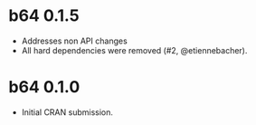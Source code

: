 # b64 0.1.5

* Addresses non API changes
* All hard dependencies were removed (#2, @etiennebacher).

# b64 0.1.0

* Initial CRAN submission.
